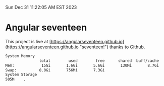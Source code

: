 Sun Dec 31 11:22:05 AM EST 2023

# Angular seventeen


This project is live at [https://angularseventeen.github.io](https://angularseventeen.github.io "seventeen!") thanks to Github.

```bash
System Memory
               total        used        free      shared  buff/cache   available
Mem:            15Gi       1.6Gi       5.6Gi       130Mi       8.7Gi        13Gi
Swap:          8.0Gi       756Mi       7.3Gi
System Storage
505M	.
